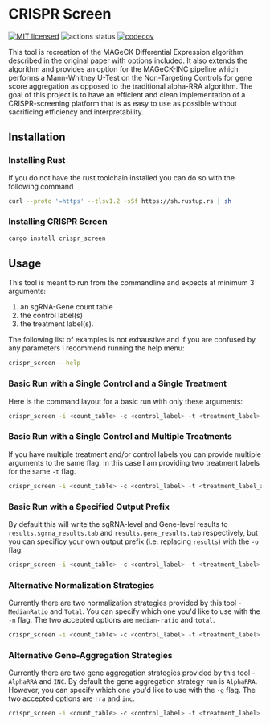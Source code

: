 # CRISPR Screen

[![MIT licensed](https://img.shields.io/badge/license-MIT-blue.svg)](./LICENSE.md)
![actions status](https://github.com/noamteyssier/crispr_screen/workflows/Rust/badge.svg)
[![codecov](https://codecov.io/gh/noamteyssier/crispr_screen/branch/main/graph/badge.svg?token=9ALCE60W2T)](https://codecov.io/gh/noamteyssier/crispr_screen)

This tool is recreation of the MAGeCK Differential Expression algorithm described
in the original paper with options included.
It also extends the algorithm and provides an option for the MAGeCK-INC pipeline
which performs a Mann-Whitney U-Test on the Non-Targeting Controls for gene score
aggregation as opposed to the traditional alpha-RRA algorithm.
The goal of this project is to have an efficient and clean implementation of a
CRISPR-screening platform that is as easy to use as possible without sacrificing
efficiency and interpretability.

## Installation

### Installing Rust

If you do not have the rust toolchain installed you can do so with the following
command

```bash
curl --proto '=https' --tlsv1.2 -sSf https://sh.rustup.rs | sh
```

### Installing CRISPR Screen

```bash
cargo install crispr_screen
```

## Usage

This tool is meant to run from the commandline and expects at minimum 3 arguments:

1. an sgRNA-Gene count table
2. the control label(s)
3. the treatment label(s).

The following list of examples is not exhaustive and if you are confused by any
parameters I recommend running the help menu:

```bash
crispr_screen --help
```

### Basic Run with a Single Control and a Single Treatment

Here is the command layout for a basic run with only these arguments:

```bash
crispr_screen -i <count_table> -c <control_label> -t <treatment_label>
```

### Basic Run with a Single Control and Multiple Treatments

If you have multiple treatment and/or control labels you can provide multiple
arguments to the same flag.
In this case I am providing two treatment labels for the same `-t` flag.

```bash
crispr_screen -i <count_table> -c <control_label> -t <treatment_label_a> <treatment_label_b>
```

### Basic Run with a Specified Output Prefix

By default this will write the sgRNA-level and Gene-level results to
`results.sgrna_results.tab` and `results.gene_results.tab` respectively,
but you can specificy your own output prefix (i.e. replacing `results`)
with the `-o` flag.

```bash
crispr_screen -i <count_table> -c <control_label> -t <treatment_label> -o my_prefix
```

### Alternative Normalization Strategies

Currently there are two normalization strategies provided by this tool -
`MedianRatio` and `Total`.
You can specify which one you'd like to use with the `-n` flag.
The two accepted options are `median-ratio` and `total`.

```bash
crispr_screen -i <count_table> -c <control_label> -t <treatment_label> -n total
```

### Alternative Gene-Aggregation Strategies

Currently there are two gene aggregation strategies provided by this tool -
`AlphaRRA` and `INC`.
By default the gene aggregation strategy run is `AlphaRRA`.
However, you can specify which one you'd like to use with the `-g` flag.
The two accepted options are `rra` and `inc`.

```bash
crispr_screen -i <count_table> -c <control_label> -t <treatment_label> -g inc
```

